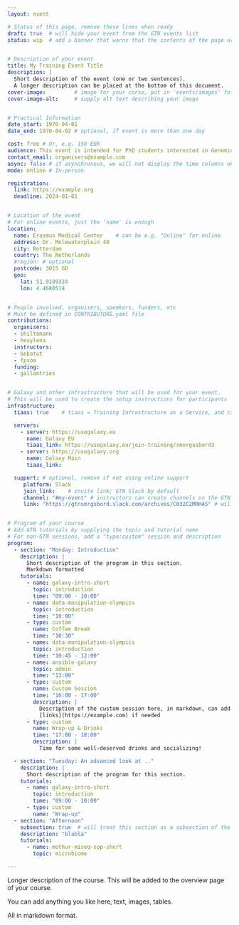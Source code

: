 ```yaml
---
layout: event

# Status of this page, remove these lines when ready
draft: true  # will hide your event from the GTN events list
status: wip  # add a banner that warns that the contents of the page are still subject to change


# Description of your event
title: My Training Event Title
description: |
  Short description of the event (one or two sentences).
  A longer description can be placed at the bottom of this document.
cover-image:         # image for your corse, put in 'events/images' folder
cover-image-alt:     # supply alt text describing your image


# Practical Information
date_start: 1970-04-01
date_end: 1970-04-02 # optional, if event is more than one day

cost: free # Or, e.g. 150 EUR
audience: This event is intended for PhD students interested in Genomics. A basic knowledge in R is useful but not required.
contact_email: organisers@example.com
async: false # if asynchronous, we will not display the time columns on the program
mode: online # In-person

registration:
  link: https://example.org
  deadline: 2024-01-01


# Location of the event
# For online events, just the 'name' is enough
location:
  name: Erasmus Medical Center    # can be e.g. "Online" for online
  address: Dr. Molewaterplein 40
  city: Rotterdam
  country: The Netherlands
  #region: # optional
  postcode: 3015 GD
  geo:
    lat: 51.9109324
    lon: 4.4680514


# People involved, organisers, speakers, funders, etc
# Must be defined in CONTRIBUTORS.yaml file
contributions:
  organisers:
  - shiltemann
  - hexylena
  instructors:
  - bebatut
  - fpsom
  funding:
  - gallantries


# Galaxy and other infrastructure that will be used for your event.
# This will be used to create the setup instructions for participants
infrastructure:
  tiaas: true    # tiaas = Training Infrastructure as a Service, and can be requested (for free) from all major Galaxies

  servers:
    - server: https://usegalaxy.eu
      name: Galaxy EU
      tiaas_link: https://usegalaxy.eu/join-training/smorgasbord3
    - server: https://usegalaxy.org
      name: Galaxy Main
      tiaas_link:

  support: # optional, remove if not using online support
     platform: Slack
     join_link:    # invite link; GTN Slack by default
     channel: "#my-event" # instructors can create channels on the GTN slack themselves.
     link: "https://gtnsmrgsbord.slack.com/archives/C032C2MRHAS" # will use the #general channel on GTN slack by default.


# Program of your course
# Add GTN tutorials by supplying the topic and tutorial name
# For non-GTN sessions, add a "type:custom" session and description
program:
  - section: "Monday: Introduction"
    description: |
      Short description of the program in this section.
      Markdown formatted
    tutorials:
      - name: galaxy-intro-short
        topic: introduction
        time: "09:00 - 10:00"
      - name: data-manipulation-olympics
        topic: introduction
        time: "10:00"
      - type: custom
        name: Coffee Break
        time: "10:30"
      - name: data-manipulation-olympics
        topic: introduction
        time: "10:45 - 12:00"
      - name: ansible-galaxy
        topic: admin
        time: "13:00"
      - type: custom
        name: Custom Session
        time: "16:00 - 17:00"
        description: |
          Description of the custom session here, in markdown, can add
          [links](https://example.com) if needed
      - type: custom
        name: Wrap-up & Drinks
        time: "17:00 - 18:00"
        description: |
          Time for some well-deserved drinks and socializing!

  - section: "Tuesday: An advanced look at .."
    description: |
      Short description of the program for this section.
    tutorials:
      - name: galaxy-intro-short
        topic: introduction
        time: "09:00 - 10:00"
      - type: custom
        name: "Wrap-up"
  - section: "Afternoon"
    subsection: true  # will treat this section as a subsection of the previous (i.e. smaller heading), useful to split day into tracks
    description: "blabla"
    tutorials:
      - name: mothur-miseq-sop-short
        topic: microbiome

---
```


Longer description of the course. This will be added to the overview page of your course.

You can add anything you like here, text, images, tables.

All in markdown format.

